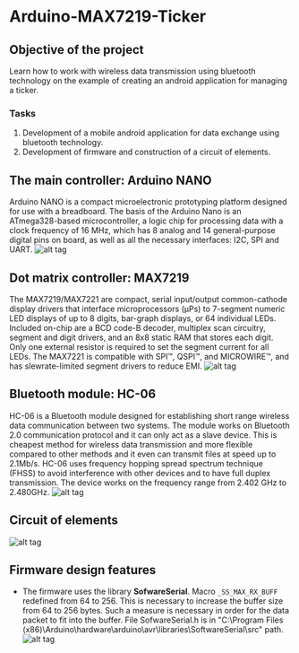 # Arduino-MAX7219-Ticker
## Objective of the project
Learn how to work with wireless data transmission using bluetooth technology on the example of creating an android application for managing a ticker.

### Tasks
1. Development of a mobile android application for data exchange using bluetooth technology.
2. Development of firmware and construction of a circuit of elements.

## The main controller: Arduino NANO
Arduino NANO is a compact microelectronic prototyping platform designed for use with a breadboard.
The basis of the Arduino Nano is an ATmega328-based microcontroller, a logic chip for processing data with a clock frequency of 16 MHz, which has 8 analog and 14 general-purpose digital pins on board, as well as all the necessary interfaces: I2C, SPI and UART.
![alt tag](https://github.com/Thermazote/Arduino-MAX7219-Ticker/raw/develop/Pics/Arduino_NANO.jpg)
## Dot matrix controller: MAX7219
The MAX7219/MAX7221 are compact, serial input/output common-cathode display drivers that interface
microprocessors (µPs) to 7-segment numeric LED displays of up to 8 digits, bar-graph displays, or 64 individual LEDs. Included on-chip are a BCD code-B
decoder, multiplex scan circuitry, segment and digit
drivers, and an 8x8 static RAM that stores each digit.
Only one external resistor is required to set the segment current for all LEDs. The MAX7221 is compatible
with SPI™, QSPI™, and MICROWIRE™, and has slewrate-limited segment drivers to reduce EMI.
![alt tag](https://github.com/Thermazote/Arduino-MAX7219-Ticker/raw/develop/Pics/MAX7219_LED8x32.jpg)
## Bluetooth module: HC-06
HC-06 is a Bluetooth module designed for establishing short range wireless data communication between two systems. The module works on Bluetooth 2.0 communication protocol and it can only act as a slave device. This is cheapest method for wireless data transmission and more flexible compared to other methods and it even can transmit files at speed up to 2.1Mb/s.
HC-06 uses frequency hopping spread spectrum technique (FHSS) to avoid interference with other devices and to have full duplex transmission. The device works on the frequency range from 2.402 GHz to 2.480GHz.
![alt tag](https://github.com/Thermazote/Arduino-MAX7219-Ticker/raw/develop/Pics/HC-06.jpg)
## Circuit of elements
![alt tag](https://github.com/Thermazote/Arduino-MAX7219-Ticker/raw/develop/Pics/Scheme.png)
## Firmware design features
* The firmware uses the library **SofwareSerial**. Macro `_SS_MAX_RX_BUFF` redefined from 64 to 256. This is necessary to increase the buffer size from 64 to 256 bytes. Such a measure is necessary in order for the data packet to fit into the buffer. File SofwareSerial.h is in "C:\Program Files (x86)\Arduino\hardware\arduino\avr\libraries\SoftwareSerial\src" path.
![alt tag](https://github.com/Thermazote/Arduino-MAX7219-Ticker/raw/develop/Pics/App_LOGO.png)
